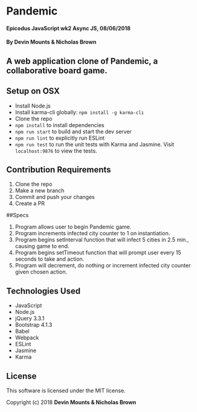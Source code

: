 # Pandemic

#### Epicodus JavaScript wk2 Async JS, 08/06/2018

#### By Devin Mounts & Nicholas Brown

## A web application clone of Pandemic, a collaborative board game.

## Setup on OSX

* Install Node.js
* Install karma-cli globally: `npm install -g karma-cli`
* Clone the repo
* `npm install` to install dependencies
* `npm run start` to build and start the dev server
* `npm run lint` to explicitly run ESLint
* `npm run test` to run the unit tests with Karma and Jasmine. Visit `localhost:9876` to view the tests.

## Contribution Requirements

1. Clone the repo
1. Make a new branch
1. Commit and push your changes
1. Create a PR

##Specs

1. Program allows user to begin Pandemic game.
1. Program increments infected city counter to 1 on instantiation.
1. Program begins setInterval function that will infect 5 cities in 2.5 min., causing game to end.
1. Program begins setTimeout function that will prompt user every 15 seconds to take and action.
1. Program will decrement, do nothing or increment infected city counter given chosen action.


## Technologies Used

* JavaScript
* Node.js
* jQuery 3.3.1
* Bootstrap 4.1.3
* Babel
* Webpack
* ESLint
* Jasmine
* Karma

## License

This software is licensed under the MIT license.

Copyright (c) 2018 **Devin Mounts & Nicholas Brown**
